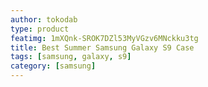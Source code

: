 ```yaml
---
author: tokodab
type: product
featimg: 1mXQnk-SROK7DZl53MyVGzv6MNckku3tg
title: Best Summer Samsung Galaxy S9 Case
tags: [samsung, galaxy, s9]
category: [samsung]
---
```

